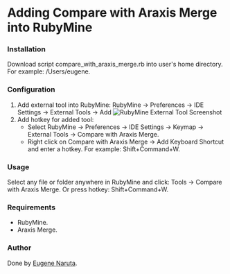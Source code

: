 # Adding Compare with Araxis Merge into RubyMine

### Installation

Download script compare_with_araxis_merge.rb into user's home directory. For example: /Users/eugene.

### Configuration

1. Add external tool into RubyMine: RubyMine -> Preferences -> IDE Settings -> External Tools -> Add
   ![RubyMine External Tool Screenshot](https://www.evernote.com/shard/s18/sh/2792500d-642a-48ce-b8b7-77bf58252d25/cb3baaa55239472e2148a7d960074625)
2. Add hotkey for added tool:
   - Select RubyMine -> Preferences -> IDE Settings -> Keymap -> External Tools -> Compare with Araxis Merge.
   - Right click on Compare with Araxis Merge -> Add Keyboard Shortcut and enter a hotkey. For example: Shift+Command+W.

### Usage

Select any file or folder anywhere in RubyMine and click: Tools -> Compare with Araxis Merge. Or press hotkey: Shift+Command+W.

### Requirements

- RubyMine.
- Araxis Merge.

### Author

Done by [Eugene Naruta](https://github.com/enaruta).
